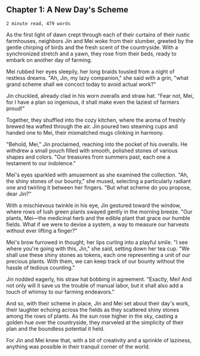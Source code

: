 ## Chapter 1: A New Day's Scheme 

`2 minute read, 479 words`

As the first light of dawn crept through each of their curtains of their rustic farmhouses, neighbors Jin and Mei woke from their slumber, greeted by the gentle chirping of birds and the fresh scent of the countryside. With a synchronized stretch and a yawn, they rose from their beds, ready to embark on another day of farming.

Mei rubbed her eyes sleepily, her long braids tousled from a night of restless dreams. "Ah, Jin, my lazy companion," she said with a grin, "what grand scheme shall we concoct today to avoid actual work?"

Jin chuckled, already clad in his worn overalls and straw hat. "Fear not, Mei, for I have a plan so ingenious, it shall make even the laziest of farmers proud!"

Together, they shuffled into the cozy kitchen, where the aroma of freshly brewed tea wafted through the air. Jin poured two steaming cups and handed one to Mei, their mismatched mugs clinking in harmony.

"Behold, Mei," Jin proclaimed, reaching into the pocket of his overalls. He withdrew a small pouch filled with smooth, polished stones of various shapes and colors. "Our treasures from summers past, each one a testament to our indolence."

Mei's eyes sparkled with amusement as she examined the collection. "Ah, the shiny stones of our bounty," she mused, selecting a particularly radiant one and twirling it between her fingers. "But what scheme do you propose, dear Jin?"

With a mischievous twinkle in his eye, Jin gestured toward the window, where rows of lush green plants swayed gently in the morning breeze. "Our plants, Mei—the medicinal herb and the edible plant that grace our humble fields. What if we were to devise a system, a way to measure our harvests without ever lifting a finger?"

Mei's brow furrowed in thought, her lips curling into a playful smile. "I see where you're going with this, Jin," she said, setting down her tea cup. "We shall use these shiny stones as tokens, each one representing a unit of our precious plants. With them, we can keep track of our bounty without the hassle of tedious counting."

Jin nodded eagerly, his straw hat bobbing in agreement. "Exactly, Mei! And not only will it save us the trouble of manual labor, but it shall also add a touch of whimsy to our farming endeavors."

And so, with their scheme in place, Jin and Mei set about their day's work, their laughter echoing across the fields as they scattered shiny stones among the rows of plants. As the sun rose higher in the sky, casting a golden hue over the countryside, they marveled at the simplicity of their plan and the boundless potential it held.

For Jin and Mei knew that, with a bit of creativity and a sprinkle of laziness, anything was possible in their tranquil corner of the world.
